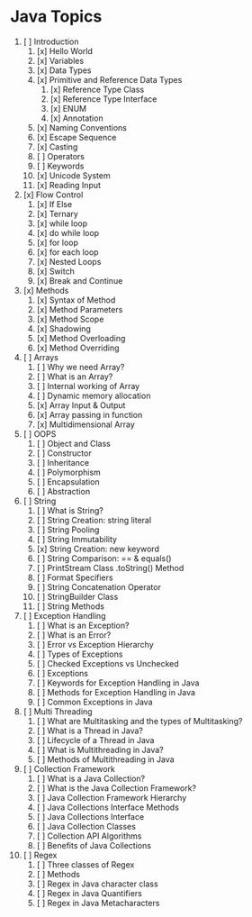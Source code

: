 # Java Topics

1. [ ] Introduction
   1. [x] Hello World
   2. [x] Variables
   3. [x] Data Types
   4. [x] Primitive and Reference Data Types
      1. [x] Reference Type Class
      2. [x] Reference Type Interface
      3. [x] ENUM
      4. [x] Annotation
   5. [x] Naming Conventions
   6. [x] Escape Sequence
   7. [x] Casting
   8. [ ] Operators
   9. [ ] Keywords
   10. [x] Unicode System
   11. [x] Reading Input
2. [x] Flow Control
   1. [x] If Else
   2. [x] Ternary
   3. [x] while loop
   4. [x] do while loop
   5. [x] for loop
   6. [x] for each loop
   7. [x] Nested Loops
   8. [x] Switch
   9. [x] Break and Continue
3. [x] Methods
   1. [x] Syntax of Method
   2. [x] Method Parameters
   3. [x] Method Scope
   4. [x] Shadowing
   5. [x] Method Overloading
   6. [x] Method Overriding
4. [ ] Arrays
   1. [ ] Why we need Array?
   2. [ ] What is an Array?
   3. [ ] Internal working of Array
   4. [ ] Dynamic memory allocation
   5. [x] Array Input & Output
   6. [x] Array passing in function
   7. [x] Multidimensional Array
5. [ ] OOPS
   1. [ ] Object and Class
   2. [ ] Constructor
   3. [ ] Inheritance
   4. [ ] Polymorphism
   5. [ ] Encapsulation
   6. [ ] Abstraction
6. [ ] String
   1. [ ] What is String?
   2. [ ] String Creation: string literal
   3. [ ] String Pooling
   4. [ ] String Immutability
   5. [x] String Creation: new keyword
   6. [ ] String Comparison: == & equals()
   7. [ ] PrintStream Class .toString() Method
   8. [ ] Format Specifiers
   9. [ ] String Concatenation Operator
   10. [ ] StringBuilder Class
   11. [ ] String Methods
7. [ ] Exception Handling
   1. [ ] What is an Exception?
   2. [ ] What is an Error?
   3. [ ] Error vs Exception Hierarchy
   4. [ ] Types of Exceptions
   5. [ ] Checked Exceptions vs Unchecked
   6. [ ] Exceptions
   7. [ ] Keywords for Exception Handling in Java
   8. [ ] Methods for Exception Handling in Java
   9. [ ] Common Exceptions in Java
8. [ ] Multi Threading
   1. [ ] What are Multitasking and the types of Multitasking?
   2. [ ] What is a Thread in Java?
   3. [ ] Lifecycle of a Thread in Java
   4. [ ] What is Multithreading in Java?
   5. [ ] Methods of Multithreading in Java
9. [ ] Collection Framework
   1. [ ] What is a Java Collection?
   2. [ ] What is the Java Collection Framework?
   3. [ ] Java Collection Framework Hierarchy
   4. [ ] Java Collections Interface Methods
   5. [ ] Java Collections Interface
   6. [ ] Java Collection Classes
   7. [ ] Collection API Algorithms
   8. [ ] Benefits of Java Collections
10. [ ] Regex
    1. [ ] Three classes of Regex
    2. [ ] Methods
    3. [ ] Regex in Java character class
    4. [ ] Regex in Java Quantifiers
    5. [ ] Regex in Java Metacharacters

